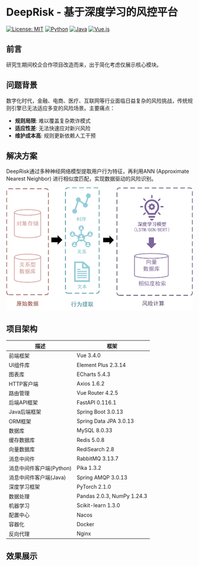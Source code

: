 # DeepRisk - 基于深度学习的风控平台

[![License: MIT](https://img.shields.io/badge/License-MIT-yellow.svg)](https://opensource.org/licenses/MIT)
[![Python](https://img.shields.io/badge/Python-3.11-blue.svg)](https://www.python.org/)
[![Java](https://img.shields.io/badge/Java-17-orange.svg)](https://openjdk.org/)
[![Vue.js](https://img.shields.io/badge/Vue.js-3.x-green.svg)](https://vuejs.org/)

## 前言

研究生期间校企合作项目改造而来，出于简化考虑仅展示核心模块。

## 问题背景

数字化时代，金融、电商、医疗、互联网等行业面临日益复杂的风险挑战，传统规则引擎已无法适应多变的风险场景。主要痛点：

- **规则局限**: 难以覆盖复杂欺诈模式
- **适应性差**: 无法快速应对新兴风险
- **维护成本高**: 规则更新依赖人工干预

## 解决方案

DeepRisk通过多种神经网络模型提取用户行为特征，再利用ANN (Approximate Nearest Neighbor) 进行相似度匹配，实现数据驱动的风险识别。

![解决方案架构图](./解决方案.jpg)

## 项目架构


| 描述                     | 框架                       |
| ------------------------ | -------------------------- |
| 前端框架                 | Vue 3.4.0                  |
| UI组件库                 | Element Plus 2.3.14        |
| 图表库                   | ECharts 5.4.3              |
| HTTP客户端               | Axios 1.6.2                |
| 路由管理                 | Vue Router 4.2.5           |
| 后端API框架              | FastAPI 0.116.1            |
| Java后端框架             | Spring Boot 3.0.13         |
| ORM框架                  | Spring Data JPA 3.0.13     |
| 数据库                   | MySQL 8.0.33               |
| 缓存数据库               | Redis 5.0.8                |
| 向量数据库               | RediSearch 2.8             |
| 消息中间件               | RabbitMQ 3.13.7            |
| 消息中间件客户端(Python) | Pika 1.3.2                 |
| 消息中间件客户端(Java)   | Spring AMQP 3.0.13         |
| 深度学习框架             | PyTorch 2.1.0              |
| 数据处理                 | Pandas 2.0.3, NumPy 1.24.3 |
| 机器学习                 | Scikit-learn 1.3.0         |
| 配置中心                 | Nacos                      |
| 容器化                   | Docker                     |
| 反向代理                 | Nginx                      |

## 效果展示
